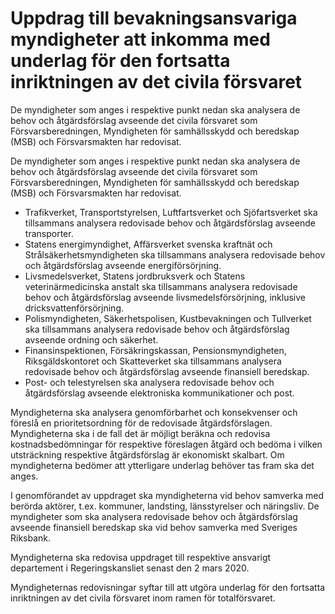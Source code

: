 # Uppdrag till bevakningsansvariga myndigheter att inkomma med underlag för den fortsatta inriktningen av det civila försvaret

De myndigheter som anges i respektive punkt nedan ska analysera de behov och åtgärdsförslag avseende det civila försvaret som Försvarsberedningen, Myndigheten för samhällsskydd och beredskap (MSB) och Försvarsmakten har redovisat.

De myndigheter som anges i respektive punkt nedan ska analysera de behov och åtgärdsförslag avseende det civila försvaret som Försvarsberedningen, Myndigheten för samhällsskydd och beredskap (MSB) och Försvarsmakten har redovisat.

* Trafikverket, Transportstyrelsen, Luftfartsverket och Sjöfartsverket ska tillsammans analysera redovisade behov och åtgärdsförslag avseende transporter.
* Statens energimyndighet, Affärsverket svenska kraftnät och Strålsäkerhetsmyndigheten ska tillsammans analysera redovisade behov och åtgärdsförslag avseende energiförsörjning.
* Livsmedelsverket, Statens jordbruksverk och Statens veterinärmedicinska anstalt ska tillsammans analysera redovisade behov och åtgärdsförslag avseende livsmedelsförsörjning, inklusive dricksvattenförsörjning.
* Polismyndigheten, Säkerhetspolisen, Kustbevakningen och Tullverket ska tillsammans analysera redovisade behov och åtgärdsförslag avseende ordning och säkerhet.
* Finansinspektionen, Försäkringskassan, Pensionsmyndigheten, Riksgäldskontoret och Skatteverket ska tillsammans analysera redovisade behov och åtgärdsförslag avseende finansiell beredskap.
* Post- och telestyrelsen ska analysera redovisade behov och åtgärdsförslag avseende elektroniska kommunikationer och post.

Myndigheterna ska analysera genomförbarhet och konsekvenser och föreslå en prioritetsordning för de redovisade åtgärdsförslagen. Myndigheterna ska i de fall det är möjligt beräkna och redovisa kostnadsbedömningar för respektive föreslagen åtgärd och bedöma i vilken utsträckning respektive åtgärdsförslag är ekonomiskt skalbart. Om myndigheterna bedömer att ytterligare underlag behöver tas fram ska det anges.

I genomförandet av uppdraget ska myndigheterna vid behov samverka med berörda aktörer, t.ex. kommuner, landsting, länsstyrelser och näringsliv. De myndigheter som ska analysera redovisade behov och åtgärdsförslag avseende finansiell beredskap ska vid behov samverka med Sveriges Riksbank.

Myndigheterna ska redovisa uppdraget till respektive ansvarigt departement i Regeringskansliet senast den 2 mars 2020.

Myndigheternas redovisningar syftar till att utgöra underlag för den fortsatta inriktningen av det civila försvaret inom ramen för totalförsvaret.
